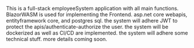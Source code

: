 This is a full-stack employeeSystem application with all main functions. 
BlazorWASM is used for implementing the Frontend. asp.net core webapis, entityframework core, and postgres sql. 
the system will adhere JWT to protect the apis/authenticate-authorize the user. 
the system will be dockerized as well as CI/CD are implemented.
the system will adhere some technical stuff. more details coming soon.
